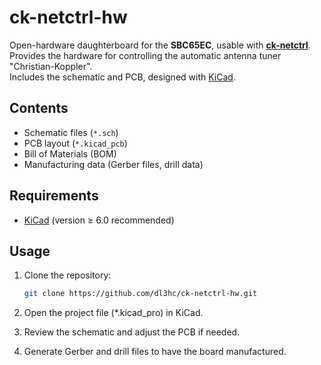 # ck-netctrl-hw

Open-hardware daughterboard for the **SBC65EC**, usable with [**ck-netctrl**](https://github.com/dl3hc/ck-netctrl).  
Provides the hardware for controlling the automatic antenna tuner "Christian-Koppler".  
Includes the schematic and PCB, designed with [KiCad](https://www.kicad.org/).

## Contents

- Schematic files (`*.sch`)
- PCB layout (`*.kicad_pcb`)
- Bill of Materials (BOM)
- Manufacturing data (Gerber files, drill data)

## Requirements

- [KiCad](https://www.kicad.org/) (version ≥ 6.0 recommended)

## Usage

1. Clone the repository:
   ```bash
   git clone https://github.com/dl3hc/ck-netctrl-hw.git
2. Open the project file (*.kicad_pro) in KiCad.

3. Review the schematic and adjust the PCB if needed.

4. Generate Gerber and drill files to have the board manufactured.
